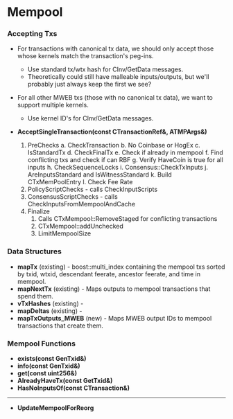 # Mempool

### Accepting Txs

* For transactions with canonical tx data, we should only accept those whose kernels match the transaction's peg-ins.
  * Use standard tx/wtx hash for CInv/GetData messages.
  * Theoretically could still have malleable inputs/outputs, but we'll probably just always keep the first we see?
* For all other MWEB txs (those with no canonical tx data), we want to support multiple kernels.
  * Use kernel ID's for CInv/GetData messages.

* **AcceptSingleTransaction(const CTransactionRef&, ATMPArgs&)**
  1. PreChecks
     a. CheckTransaction
     b. No Coinbase or HogEx
     c. IsStandardTx
     d. CheckFinalTx
     e. Check if already in mempool
     f. Find conflicting txs and check if can RBF
     g. Verify HaveCoin is true for all inputs
     h. CheckSequenceLocks
     i. Consensus::CheckTxInputs
     j. AreInputsStandard and IsWitnessStandard
     k. Build CTxMemPoolEntry
     l. Check Fee Rate
  2. PolicyScriptChecks - calls CheckInputScripts
  3. ConsensusScriptChecks - calls CheckInputsFromMempoolAndCache
  4. Finalize
     1. Calls CTxMempool::RemoveStaged for conflicting transactions
     2. CTxMempool::addUnchecked
     3. LimitMempoolSize

### Data Structures

* **mapTx** (existing) - boost::multi_index containing the mempool txs sorted by txid, wtxid, descendant feerate, ancestor feerate, and time in mempool. 
* **mapNextTx** (existing) - Maps outputs to mempool transactions that spend them.
* **vTxHashes** (existing) - 
* **mapDeltas** (existing) - 
* **mapTxOutputs_MWEB** (new) - Maps MWEB output IDs to mempool transactions that create them.

### Mempool Functions

* **exists(const GenTxid&)**
* **info(const GenTxid&)**
* **get(const uint256&)**
* **AlreadyHaveTx(const GetTxid&)**
* **HasNoInputsOf(const CTransaction&)**
---

* **UpdateMempoolForReorg**